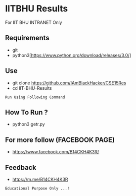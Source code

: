 # IITBHU Results
For IIT BHU INTRANET Only

## Requirements
* git
* python3[https://www.python.org/download/releases/3.0/]

## Use
* git clone https://github.com/IAmBlackHacker/CSE15Res
* cd IIT-BHU-Results

```
Run Using Following Command
```

## How To Run ?
* python3 getr.py

## For more follow (FACEBOOK PAGE)
* https://www.facebook.com/B14CKH4K3R/

## Feedback
* https://m.me/B14CKH4K3R

```
Educational Purpose Only ...!
```
